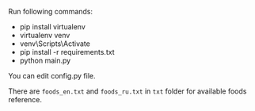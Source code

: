 Run following commands:

- pip install virtualenv
- virtualenv venv
- venv\Scripts\Activate
- pip install -r requirements.txt
- python main.py

You can edit config.py file.

There are  `foods_en.txt` and `foods_ru.txt` in `txt` folder for available foods reference.
